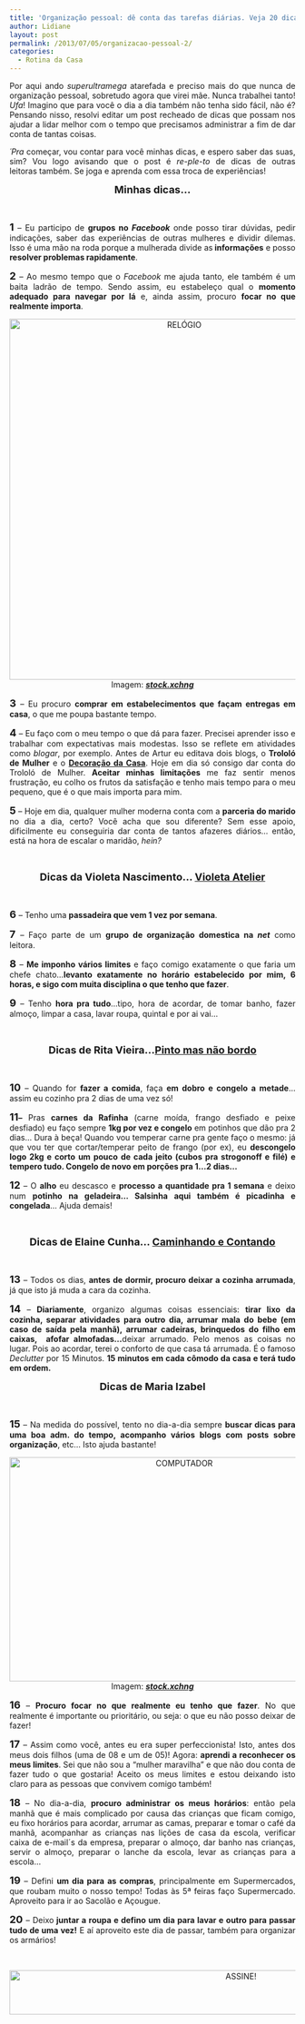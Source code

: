 ```yaml
---
title: 'Organização pessoal: dê conta das tarefas diárias. Veja 20 dicas e agilize!'
author: Lidiane
layout: post
permalink: /2013/07/05/organizacao-pessoal-2/
categories:
  - Rotina da Casa
---
```

<p style="text-align: justify;">
  Por aqui ando <em>superultramega</em> atarefada e preciso mais do que nunca de organização pessoal, sobretudo agora que virei mãe. Nunca trabalhei tanto! <em>Ufa</em>! Imagino que para você o dia a dia também não tenha sido fácil, não é? Pensando nisso, resolvi editar um post recheado de dicas que possam nos ajudar a lidar melhor com o tempo que precisamos administrar a fim de dar conta de tantas coisas.
</p>

<p style="text-align: justify;" align="justify">
  <em>´Pra</em> começar, vou contar para você minhas dicas, e espero saber das suas, sim? Vou logo avisando que o post é <em>re-ple-to</em> de dicas de outras leitoras também. Se joga e aprenda com essa troca de experiências!
</p>

<!--more-->

<p align="center">
  <strong><span style="font-size: large;">Minhas dicas…</span></strong>
</p>

&nbsp;

<p align="justify">
  <strong><span style="font-size: large;">1</span></strong> &#8211; Eu participo de <strong>grupos no <em>Facebook</em></strong> onde posso tirar dúvidas, pedir indicações, saber das experiências de outras mulheres e dividir dilemas. Isso é uma mão na roda porque a mulherada divide as<strong> informações</strong> e posso <strong>resolver problemas rapidamente</strong>.
</p>

<p align="justify">
  <strong><span style="font-size: large;">2</span></strong> &#8211; Ao mesmo tempo que o <em>Facebook</em> me ajuda tanto, ele também é um baita ladrão de tempo. Sendo assim, eu estabeleço qual o <strong>momento adequado para navegar por lá</strong> e, ainda assim, procuro <strong>focar no que realmente importa</strong>.
</p>

<p align="center">
  <a href="https://www.trololodemulher.com.br/2013/06/RELÓGIO.jpg"><img class="alignnone size-full wp-image-9521" src="https://www.trololodemulher.com.br/2013/06/RELÓGIO.jpg" alt="RELÓGIO" width="600" height="636" /></a><br /> Imagem: <strong><em><a href="http://www.sxc.hu/" target="_blank" rel="noopener noreferrer">stock.xchng</a></em></strong>
</p>

<p align="justify">
  <strong><span style="font-size: large;">3 </span></strong>&#8211; Eu procuro <strong>comprar em estabelecimentos que façam entregas em casa</strong>, o que me poupa bastante tempo.
</p>

<p align="justify">
  <strong><span style="font-size: large;">4</span></strong> &#8211; Eu faço com o meu tempo o que dá para fazer. Precisei aprender isso e trabalhar com expectativas mais modestas. Isso se reflete em atividades como <i>blogar</i>, por exemplo. Antes de Artur eu editava dois blogs, o <b>Trololó de Mulher</b> e o <b><a href="http://www.decoracaodacasa.com/">Decoração da Casa</a></b>. Hoje em dia só consigo dar conta do Trololó de Mulher. <strong>Aceitar minhas limitações</strong> me faz sentir menos frustração, eu colho os frutos da satisfação e tenho mais tempo para o meu pequeno, que é o que mais importa para mim.
</p>

<p align="justify">
  <strong><span style="font-size: large;">5</span></strong> &#8211; Hoje em dia, qualquer mulher moderna conta com a <strong>parceria do marido</strong> no dia a dia, certo? Você acha que sou diferente? Sem esse apoio, dificilmente eu conseguiria dar conta de tantos afazeres diários&#8230; então, está na hora de escalar o maridão, <em>hein?</em>
</p>

&nbsp;

<p align="center">
  <strong><span style="font-size: large;">Dicas da Violeta Nascimento… </span></strong><a href="http://ateliervioletanascimento.blogspot.com.br/" target="_blank" rel="noopener noreferrer"><strong><span style="font-size: large;">Violeta Atelier</span></strong></a>
</p>

&nbsp;

<p align="justify">
  <strong><span style="font-size: large;">6 </span></strong>&#8211; Tenho uma <strong>passadeira que vem 1 vez por semana</strong>.
</p>

<p align="justify">
  <strong><span style="font-size: large;">7 </span></strong>&#8211; Faço parte de um <strong>grupo de organização domestica na <em>net</em></strong> como leitora.
</p>

<p align="justify">
  <strong><span style="font-size: large;">8 </span></strong>&#8211; <strong>Me imponho vários limites</strong> e faço comigo exatamente o que faria um chefe chato&#8230;<strong>levanto exatamente no horário estabelecido por mim, 6 horas, e sigo com muita disciplina o que tenho que fazer</strong>.
</p>

<p align="justify">
  <strong><span style="font-size: large;">9</span></strong> &#8211; Tenho <strong>hora pra tudo</strong>&#8230;tipo, hora de acordar, de tomar banho, fazer almoço, limpar a casa, lavar roupa, quintal e por ai vai…
</p>

&nbsp;

<p align="center">
  <strong><span style="font-size: large;">Dicas de Rita Vieira…</span></strong><a href="http://www.pintomasnaobordo.com.br/" target="_blank" rel="noopener noreferrer"><strong><span style="font-size: large;">Pinto mas não bordo</span></strong></a>
</p>

&nbsp;

<p align="justify">
  <strong><span style="font-size: large;">10</span></strong> &#8211; Quando for <strong>fazer a comida</strong>, faça <strong>em dobro e congelo a metade</strong>&#8230; assim eu cozinho pra 2 dias de uma vez só!
</p>

<p align="justify">
  <strong><span style="font-size: large;">11</span>&#8211;</strong> Pras <strong>carnes da Rafinha</strong> (carne moída, frango desfiado e peixe desfiado) eu faço sempre <strong>1kg por vez e congelo</strong> em potinhos que dão pra 2 dias&#8230; Dura à beça! Quando vou temperar carne pra gente faço o mesmo: já que vou ter que cortar/temperar peito de frango (por ex), eu <strong>descongelo logo 2kg e corto um pouco de cada jeito (cubos pra strogonoff e filé) e tempero tudo. Congelo de novo em porções pra 1&#8230;2 dias&#8230;</strong>
</p>

<p align="justify">
  <strong><span style="font-size: large;">12</span></strong> &#8211; O <strong>alho</strong> eu descasco e <strong>processo a quantidade pra 1 semana</strong> e deixo num <strong>potinho na geladeira&#8230; Salsinha aqui também é picadinha e congelada</strong>&#8230; Ajuda demais!
</p>

&nbsp;

<p align="center">
  <strong><span style="font-size: large;">Dicas de Elaine Cunha… </span></strong><a href="http://www.caminhandocontando.com/" target="_blank" rel="noopener noreferrer"><strong><span style="font-size: large;">Caminhando e Contando</span></strong></a>
</p>

&nbsp;

<p align="justify">
  <strong><span style="font-size: large;">13</span></strong> &#8211; Todos os dias, <strong>antes de dormir, procuro deixar a cozinha arrumada</strong>, já que isto já muda a cara da cozinha.
</p>

<p align="justify">
  <strong><span style="font-size: large;">14 </span></strong>– <strong>Diariamente</strong>, organizo algumas coisas essenciais: <strong>tirar lixo da cozinha, separar atividades para outro dia, arrumar mala do bebe (em caso de saída pela manhã), arrumar cadeiras, brinquedos do filho em caixas,  afofar almofadas…</strong>deixar arrumado. Pelo menos as coisas no lugar. Pois ao acordar, terei o conforto de que casa tá arrumada. É o famoso <em>Declutter</em> por 15 Minutos. <strong>15 minutos em cada cômodo da casa e terá tudo em ordem.</strong>
</p>

<p align="center">
  <strong><span style="font-size: large;">Dicas de Maria Izabel</span></strong>
</p>

&nbsp;

<p align="justify">
  <strong><span style="font-size: large;">15</span></strong> &#8211; Na medida do possível, tento no dia-a-dia sempre <strong>buscar dicas para uma boa adm. do tempo, acompanho vários blogs com posts sobre organização</strong>, etc&#8230; Isto ajuda bastante!
</p>

<p align="center">
  <a href="https://www.trololodemulher.com.br/2013/06/COMPUTADOR.jpg"><img class="alignnone size-full wp-image-9520" src="https://www.trololodemulher.com.br/2013/06/COMPUTADOR.jpg" alt="COMPUTADOR" width="600" height="395" /></a><br /> Imagem: <strong><em><a href="http://www.sxc.hu/" target="_blank" rel="noopener noreferrer">stock.xchng</a></em></strong>
</p>

<p align="justify">
  <strong><span style="font-size: large;">16</span></strong> &#8211; <strong>Procuro focar no que realmente eu tenho que fazer</strong>. No que realmente é importante ou prioritário, ou seja: o que eu não posso deixar de fazer!
</p>

<p align="justify">
  <strong><span style="font-size: large;">17 </span></strong>&#8211; Assim como você, antes eu era super perfeccionista! Isto, antes dos meus dois filhos (uma de 08 e um de 05)! Agora: <strong>aprendi a reconhecer os meus limites</strong>. Sei que não sou a &#8220;mulher maravilha&#8221; e que não dou conta de fazer tudo o que gostaria! Aceito os meus limites e estou deixando isto claro para as pessoas que convivem comigo também!
</p>

<p align="justify">
  <strong><span style="font-size: large;">18</span></strong> &#8211; No dia-a-dia, <strong>procuro administrar os meus horários</strong>: então pela manhã que é mais complicado por causa das crianças que ficam comigo, eu fixo horários para acordar, arrumar as camas, preparar e tomar o café da manhã, acompanhar as crianças nas lições de casa da escola, verificar caixa de e-mail´s da empresa, preparar o almoço, dar banho nas crianças, servir o almoço, preparar o lanche da escola, levar as crianças para a escola&#8230;
</p>

<p align="justify">
  <strong><span style="font-size: large;">19</span></strong> &#8211; Defini <strong>um dia para as compras</strong>, principalmente em Supermercados, que roubam muito o nosso tempo! Todas às 5ª feiras faço Supermercado. Aproveito para ir ao Sacolão e Açougue.
</p>

<p align="justify">
  <strong><span style="font-size: large;">20 </span></strong>&#8211; Deixo<strong> juntar a roupa e defino um dia para lavar e outro para passar tudo de uma vez!</strong> E aí aproveito este dia de passar, também para organizar os armários!
</p>

&nbsp;

<p align="center">
  <a href="http://feedburner.google.com/fb/a/mailverify?uri=blogBichaFemea&loc=en_US" target="_blank" rel="noopener noreferrer"><img class="alignnone size-full wp-image-10439" src="https://www.trololodemulher.com.br/2014/09/ASSINE.png" alt="ASSINE!" width="800" height="78" /></a>
</p>
